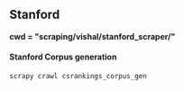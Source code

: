 ## Stanford

**cwd = "scraping/vishal/stanford_scraper/"**
#### Stanford Corpus generation

```scrapy crawl csrankings_corpus_gen```